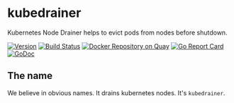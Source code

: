 # kubedrainer
Kubernetes Node Drainer helps to evict pods from nodes before shutdown.

[![Version](https://img.shields.io/badge/version-v0.0.1-brightgreen.svg)](https://github.com/VirtusLab/kubedrainer/releases/tag/v0.0.1)
[![Build Status](https://travis-ci.org/VirtusLab/kubedrainer.svg?branch=master)](https://travis-ci.org/VirtusLab/kubedrainer)
[![Docker Repository on Quay](https://quay.io/repository/VirtusLab/kubedrainer/status "Docker Repository on Quay")](https://quay.io/repository/VirtusLab/kubedrainer)
[![Go Report Card](https://goreportcard.com/badge/github.com/VirtusLab/kubedrainer)](https://goreportcard.com/report/github.com/VirtusLab/kubedrainer)
[![GoDoc](https://godoc.org/github.com/VirtusLab/kubedrainer?status.svg "GoDoc Documentation")](https://godoc.org/github.com/VirtusLab/kubedrainer)

## The name

We believe in obvious names. It drains kubernetes nodes. It's `kubedrainer`.